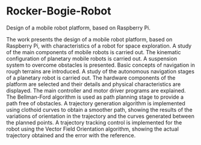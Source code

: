 # Rocker-Bogie-Robot

Design of a mobile robot platform, based on Raspberry Pi.

The work presents the design of a mobile robot platform, based on Raspberry Pi, with characteristics of a robot for space exploration. A study of the main components
of mobile robots is carried out. The kinematic configuration of planetary mobile robots is carried out. A suspension system to overcome obstacles is presented. Basic
concepts of navigation in rough terrains are introduced. A study of the autonomous navigation stages of a planetary robot is carried out. The hardware components of the
platform are selected and their details and physical characteristics are displayed. The main controller and motor driver programs are explained. The Bellman-Ford algorithm
is used as path planning stage to provide a path free of obstacles. A trajectory generation algorithm is implemented using clothoid curves to obtain a smoother path,
showing the results of the variations of orientation in the trajectory and the curves generated between the planned points. A trajectory tracking control is implemented
for the robot using the Vector Field Orientation algorithm, showing the actual trajectory obtained and the error with the reference.

